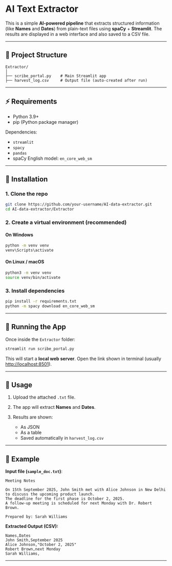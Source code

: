 # AI Text Extractor

This is a simple **AI-powered pipeline** that extracts structured information (like **Names** and **Dates**) from plain-text files using **spaCy** + **Streamlit**.
The results are displayed in a web interface and also saved to a CSV file.

---

## 📂 Project Structure

```
Extractor/
│
├── scribe_portal.py    # Main Streamlit app
├── harvest_log.csv     # Output file (auto-created after run)
```

---

## ⚡ Requirements

* Python 3.9+
* pip (Python package manager)

Dependencies:

* `streamlit`
* `spacy`
* `pandas`
* spaCy English model: `en_core_web_sm`

---

## 🔧 Installation

### 1. Clone the repo

```bash
git clone https://github.com/your-username/AI-data-extractor.git
cd AI-data-extractor/Extractor
```

### 2. Create a virtual environment (recommended)

#### On **Windows**

```bash
python -m venv venv
venv\Scripts\activate
```

#### On **Linux / macOS**

```bash
python3 -m venv venv
source venv/bin/activate
```

### 3. Install dependencies

```bash
pip install -r requirements.txt
python -m spacy download en_core_web_sm
```

---

## 🚀 Running the App

Once inside the `Extractor` folder:

```bash
streamlit run scribe_portal.py
```

This will start a **local web server**.
Open the link shown in terminal (usually [http://localhost:8501](http://localhost:8501)).

---

## 📜 Usage

1. Upload the attached `.txt` file.
2. The app will extract **Names** and **Dates**.
3. Results are shown:

   * As JSON
   * As a table
   * Saved automatically in `harvest_log.csv`

---

## 📝 Example

**Input file (`sample_doc.txt`)**:

```
Meeting Notes

On 15th September 2025, John Smith met with Alice Johnson in New Delhi to discuss the upcoming product launch. 
The deadline for the first phase is October 2, 2025. 
A follow-up meeting is scheduled for next Monday with Dr. Robert Brown. 

Prepared by: Sarah Williams
```

**Extracted Output (CSV):**

```csv
Names,Dates
John Smith,September 2025
Alice Johnson,"October 2, 2025"
Robert Brown,next Monday
Sarah Williams,
```

---
